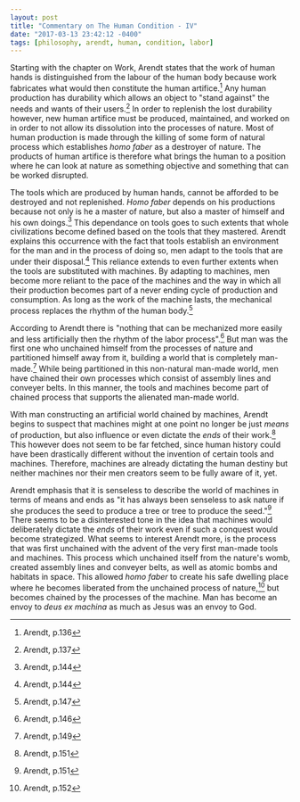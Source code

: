 ```yaml
---
layout: post
title: "Commentary on The Human Condition - IV"
date: "2017-03-13 23:42:12 -0400"
tags: [philosophy, arendt, human, condition, labor]
---
```


Starting with the chapter on Work, Arendt states that the work of human hands is distinguished from the labour of the human body because work fabricates what would then constitute the human artifice.[^1] Any human production has durability which allows an object to "stand against" the needs and wants of their users.[^2] In order to replenish the lost durability however, new human artifice must be produced, maintained, and worked on in order to not allow its dissolution into the processes of nature. Most of human production is made through the killing of some form of natural process which establishes *homo faber* as a destroyer of nature. The products of human artifice is therefore what brings the human to a position where he can look at nature as something objective and something that can be worked disrupted.

The tools which are produced by human hands, cannot be afforded to be destroyed and not replenished. *Homo faber* depends on his productions because not only is he a master of nature, but also a master of himself and his own doings.[^3] This dependance on tools goes to such extents that whole civilizations become defined based on the tools that they mastered. Arendt explains this occurrence with the fact that tools establish an environment for the man and in the process of doing so, men adapt to the tools that are under their disposal.[^4] This reliance extends to even further extents when the tools are substituted with machines. By adapting to machines, men become more reliant to the pace of the machines and the way in which all their production becomes part of a never ending cycle of production and consumption. As long as the work of the machine lasts, the mechanical process replaces the rhythm of the human body.[^5]

According to Arendt there is "nothing that can be mechanized more easily and less artificially then the rhythm of the labor process".[^6] But man was the first one who unchained himself from the processes of nature and partitioned himself away from it, building a world that is completely man-made.[^7] While being partitioned in this non-natural man-made world, men have chained their own processes which consist of assembly lines and conveyer belts. In this manner, the tools and machines become part of chained process that supports the alienated man-made world.

With man constructing an artificial world chained by machines, Arendt begins to suspect that machines might at one point no longer be just *means* of production, but also influence or even dictate the *ends* of their work.[^8] This however does not seem to be far fetched, since human history could have been drastically different without the invention of certain tools and machines. Therefore, machines are already dictating the human destiny but neither machines nor their men creators seem to be fully aware of it, yet.

Arendt emphasis that it is senseless to describe the world of machines in terms of means and ends as "it has always been senseless to ask nature if she produces the seed to produce a tree or tree to produce the seed."[^9] There seems to be a disinterested tone in the idea that machines would deliberately dictate the *ends* of their work even if such a conquest would become strategized. What seems to interest Arendt more, is the process that was first unchained with the advent of the very first man-made tools and machines. This process which unchained itself from the nature's womb, created assembly lines and conveyer belts, as well as atomic bombs and habitats in space. This allowed *homo faber* to create his safe dwelling place where he becomes liberated from the unchained process of nature,[^10] but becomes chained by the processes of the machine. Man has become an envoy to *deus ex machina* as much as Jesus was an envoy to God.

[^1]: Arendt, p.136
[^2]: Arendt, p.137
[^3]: Arendt, p.144
[^4]: Arendt, p.144
[^5]: Arendt, p.147
[^6]: Arendt, p.146
[^7]: Arendt, p.149
[^8]: Arendt, p.151
[^9]: Arendt, p.151
[^10]: Arendt, p.152
